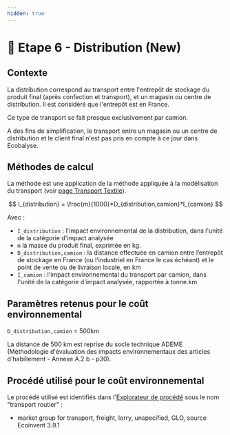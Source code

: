 ```yaml
---
hidden: true
---
```


# 🚚 Etape 6 - Distribution (New)

## Contexte

La distribution correspond au transport entre l'entrepôt de stockage du produit final (après confection et transport), et un magasin ou centre de distribution. Il est considéré que l'entrepôt est en France.

Ce type de transport se fait presque exclusivement par camion.

A des fins de simplification, le transport entre un magasin ou un centre de distribution et le client final n'est pas pris en compte à ce jour dans Ecobalyse.

## Méthodes de calcul

La méthode est une application de la méthode appliquée à la modélisation du transport (voir [page Transport Textile](https://fabrique-numerique.gitbook.io/ecobalyse/~/revisions/PtzPKtOEZalbhnlYU97d/textile/cycle-de-vie-des-produits-textiles/transport-textile)).

$$
I_{distribution} = \frac{m}{1000}*D_{distribution,camion}*I_{camion}
$$

Avec :

* `I_distribution` : l'impact environnemental de la distribution, dans l'unité de la catégorie d'impact analysée
* `m` la masse du produit final, exprimée en kg.
* `D_distribution,camion` : la distance effectuée en camion entre l’entrepôt de stockage en France (ou l'industriel en France le cas échéant) et le point de vente ou de livraison locale, en km
* `I_camion` : l'impact environnemental du transport par camion, dans l'unité de la catégorie d'impact analysée, rapportée à tonne.km

## Paramètres retenus pour le coût environnemental

`D_distribution,camion` = 500km

La distance de 500 km est reprise du socle technique ADEME (Méthodologie d'évaluation des impacts environnementaux des articles d'habillement - Annexe A.2.b - p30).

## Procédé utilisé pour le coût environnemental

Le procédé utilisé est identifiés dans l'[Explorateur de procédé](https://ecobalyse.beta.gouv.fr/#/explore/textile/textile-processes) sous le nom "transport routier" :&#x20;

* market group for transport, freight, lorry, unspecified, GLO, source Ecoinvent 3.9.1


